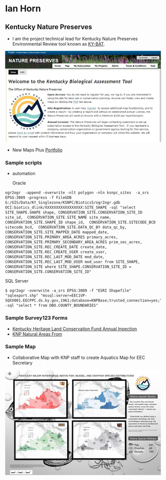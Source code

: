 # Ian Horn
## Kentucky Nature Preserves

- I am the project technical lead for Kentucky Nature Preserves Environmental Review tool known as [KY-BAT](https://kynaturepreserves.org "Kentucky Biological Assessment Tool").

![KY-BAT](images/ky-bat.JPG)


- New Maps Plus [Portfolio](https://rihorn.github.io "NMP Portfolio")

### Sample scripts 

 - automation
 
   Oracle
 
```
ogr2ogr  -append -overwrite -nlt polygon -nln ksnpc_sites  -a_srs EPSG:3089 -progress -f FileGDB G:/GIS/Data/KY_Singlezone/KSNPC/Biotics5/ogr2ogr.gdb OCI:biotics_dlink/XXXXXXXXXXXXXXXXX:SITE_SHAPE -sql "select SITE_SHAPE.SHAPE shape, CONSERVATION_SITE.CONSERVATION_SITE_ID site_id,  CONSERVATION_SITE.SITE_NAME site_name,  CONSERVATION_SITE.SHAPE_ID shape_id,  CONSERVATION_SITE.SITECODE_BCD sitecode_bcd,  CONSERVATION_SITE.DATA_QC_BY data_qc_by,  CONSERVATION_SITE.SITE_MAPPED_DATE mapped_date, CONSERVATION_SITE.PRIMARY_AREA_ACRES primary_acres, CONSERVATION_SITE.PRIMARY_SECONDARY_AREA_ACRES prim_sec_acres, CONSERVATION_SITE.REC_CREATE_DATE create_date, CONSERVATION_SITE.REC_CREATE_USER create_user, CONSERVATION_SITE.REC_LAST_MOD_DATE mod_date, CONSERVATION_SITE.REC_LAST_MOD_USER mod_user from SITE_SHAPE, CONSERVATION_SITE where SITE_SHAPE.CONSERVATION_SITE_ID = CONSERVATION_SITE.CONSERVATION_SITE_ID"
```

   SQL Server

```
$ ogr2ogr -overwrite -a_srs EPSG:3089 -f "ESRI Shapefile" "sqlexport.shp" "mssql:server=EEC1VP-SQXX001.EECPPC.ds.ky.gov,1961;database=KNPBase;trusted_connection=yes;" -sql "select * from DBO.COUNTY_BOUNDARIES"
```


### Sample Survey123 Forms

   - [Kentucky Heritage Land Conservation Fund Annual Inpection](https://arcg.is/K5DHf "KHLCF Yearly Inspection")
   - [KNP Natural Areas From](https://arcg.is/K5DHf "Natural Areas form")


### Sample Map

 - Collaborative Map with KNP staff to create Aquatics Map for EEC Secretary

![KY-Native Aquatics](images/native-aquatics.JPG)
